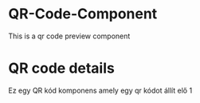 # QR-Code-Component
This is a qr code preview component

# QR code details
Ez egy QR kód komponens amely egy qr kódot állít elő 1
